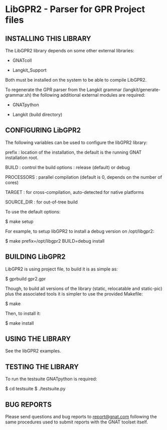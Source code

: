 LibGPR2 - Parser for GPR Project files
======================================


INSTALLING THIS LIBRARY
-----------------------

The LibGPR2 library depends on some other external libraries:

- GNATcoll

- Langkit_Support

Both must be installed on the system to be able to compile LibGPR2.

To regenerate the GPR parser from the Langkit grammar
(langkit/generate-grammar.sh) the following additional external
modules are required:

- GNATpython

- Langkit (build directory)


CONFIGURING LibGPR2
-------------------

The following variables can be used to configure the libGPR2 library:

   prefix     : location of the installation, the default is the running
                GNAT installation root.

   BUILD      : control the build options : release (default) or debug

   PROCESSORS : parallel compilation (default is 0, depends on the number
                of cores)

   TARGET     : for cross-compilation, auto-detected for native platforms

   SOURCE_DIR : for out-of-tree build

To use the default options:

   $ make setup

For example, to setup libGPR2 to install a debug version on /opt/libgpr2:

   $ make prefix=/opt/libgpr2 BUILD=debug install


BUILDING LibGPR2
----------------

LibGPR2 is using project file, to build it is as simple as:

$ gprbuild gpr2.gpr

Though, to build all versions of the library (static, relocatable and
static-pic) plus the associated tools it is simpler to use the
provided Makefile:

$ make

Then, to install it:

$ make install


USING THE LIBRARY
-----------------

See the libGPR2 examples.


TESTING THE LIBRARY
-------------------

To run the testsuite GNATpython is required:

$ cd testsuite
$ ./testsuite.py


BUG REPORTS
-----------

Please send questions and bug reports to report@gnat.com following
the same procedures used to submit reports with the GNAT toolset itself.
